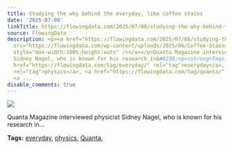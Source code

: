 ```yaml
---
title: Studying the why behind the everyday, like coffee stains
date: '2025-07-08'
linkTitle: https://flowingdata.com/2025/07/08/studying-the-why-behind-the-everyday-like-coffee-stains/
source: FlowingData
description: <p><a href="https://flowingdata.com/2025/07/08/studying-the-why-behind-the-everyday-like-coffee-stains/"><img
  src="https://flowingdata.com/wp-content/uploads/2025/06/Coffee-Stains-cr.SidneyNagel-750x698.webp"
  style="max-width:100%;height:auto" /></a></p>Quanta Magazine interviewed physicist
  Sidney Nagel, who is known for his research in&#8230;<p><strong>Tags:</strong> <a
  href="https://flowingdata.com/tag/everyday/" rel="tag">everyday</a>, <a href="https://flowingdata.com/tag/physics/"
  rel="tag">physics</a>, <a href="https://flowingdata.com/tag/quanta/" rel="tag">Quanta</a>,
  <a ...
disable_comments: true
---
```

<p><a href="https://flowingdata.com/2025/07/08/studying-the-why-behind-the-everyday-like-coffee-stains/"><img src="https://flowingdata.com/wp-content/uploads/2025/06/Coffee-Stains-cr.SidneyNagel-750x698.webp" style="max-width:100%;height:auto" /></a></p>Quanta Magazine interviewed physicist Sidney Nagel, who is known for his research in&#8230;<p><strong>Tags:</strong> <a href="https://flowingdata.com/tag/everyday/" rel="tag">everyday</a>, <a href="https://flowingdata.com/tag/physics/" rel="tag">physics</a>, <a href="https://flowingdata.com/tag/quanta/" rel="tag">Quanta</a>, <a ...